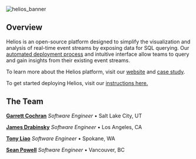 ![helios_banner](https://github.com/helios-platform/helios-platform.github.io/blob/1e14b22c3ebeafbbdbd2bd1f1da76294a414fed6/docs/public/home/helios_icon_white.png)

## Overview

Helios is an open-source platform designed to simplify the visualization and analysis of real-time event streams by exposing data for SQL querying. Our [automated deployment process](https://github.com/helios-pipeline/deploy) and intuitive interface allow teams to query and gain insights from their existing event streams.

To learn more about the Helios platform, visit our [website](https://helios-platform.github.io/) and [case study](https://helios-platform.github.io/introduction).

To get started deploying Helios, visit our [instructions here.](https://github.com/helios-platform/deploy)

## The Team

**<a href="https://github.com/gjcochran" target="_blank">Garrett Cochran</a>** _Software Engineer_ • Salt Lake City, UT

**<a href="https://github.com/jamesdrabinsky" target="_blank">James Drabinsky</a>** _Software Engineer_ • Los Angeles, CA

**<a href="https://github.com/Kuanchiliao1" target="_blank">Tony Liao</a>** _Software Engineer_ • Spokane, WA

**<a href="https://github.com/bspowell" target="_blank">Sean Powell</a>** _Software Engineer_ • Vancouver, BC
